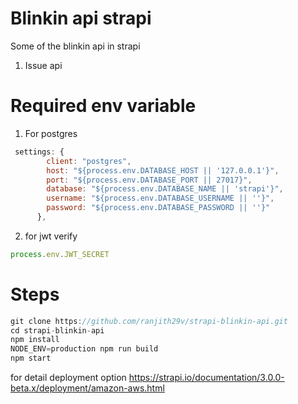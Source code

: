 # Blinkin api strapi
Some of the blinkin api in strapi
1) Issue api

# Required env variable
1) For postgres

```js
 settings: {
        client: "postgres",
        host: "${process.env.DATABASE_HOST || '127.0.0.1'}",
        port: "${process.env.DATABASE_PORT || 27017}",
        database: "${process.env.DATABASE_NAME || 'strapi'}",
        username: "${process.env.DATABASE_USERNAME || ''}",
        password: "${process.env.DATABASE_PASSWORD || ''}"
      },
```
2) for jwt verify
```js
process.env.JWT_SECRET
```

# Steps
```js
git clone https://github.com/ranjith29v/strapi-blinkin-api.git  
cd strapi-blinkin-api  
npm install  
NODE_ENV=production npm run build  
npm start  
```
for detail deployment option https://strapi.io/documentation/3.0.0-beta.x/deployment/amazon-aws.html
